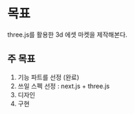 # 목표

three.js를 활용한 3d 에셋 마켓을 제작해본다.

## 주 목표

1. 기능 파트를 선정 (완료)
2. 쓰일 스펙 선정 : next.js + three.js
3. 디자인
4. 구현
